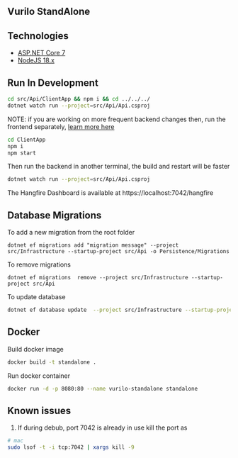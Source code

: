 ## Vurilo StandAlone

## Technologies

* [ASP.NET Core 7](https://docs.microsoft.com/en-us/aspnet/core/introduction-to-aspnet-core)
* [NodeJS 18.x](https://nodejs.org)

## Run In Development

```bash
cd src/Api/ClientApp && npm i && cd ../../../
dotnet watch run --project=src/Api/Api.csproj
```

NOTE: if you are working on more frequent backend changes then, run the frontend separately, [learn more here](https://learn.microsoft.com/en-us/aspnet/core/client-side/spa/react?view=aspnetcore-7.0&tabs=netcore-cli#run-the-cra-server-independently)

```bash
cd ClientApp
npm i
npm start
```
Then run the backend in another terminal, the build and restart will be faster
```bash
dotnet watch run --project=src/Api/Api.csproj
```

The Hangfire Dashboard is available at https://localhost:7042/hangfire 

## Database Migrations

To add a new migration from the root folder

```
dotnet ef migrations add "migration message" --project src/Infrastructure --startup-project src/Api -o Persistence/Migrations
```

To remove migrations 
```
dotnet ef migrations  remove --project src/Infrastructure --startup-project src/Api
```

To update database

```bash
dotnet ef database update  --project src/Infrastructure --startup-project src/Api
```


## Docker

Build docker image

```bash
docker build -t standalone . 
```

Run docker container

```bash
docker run -d -p 8080:80 --name vurilo-standalone standalone
```

## Known issues
1. If during debub, port 7042 is already in use kill the port as 
```bash
# mac
sudo lsof -t -i tcp:7042 | xargs kill -9
```